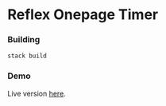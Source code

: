 # Reflex Onepage Timer

### Building
`stack build` 

### Demo 
Live version [here](http://user.informatik.uni-bremen.de/tobr/).
